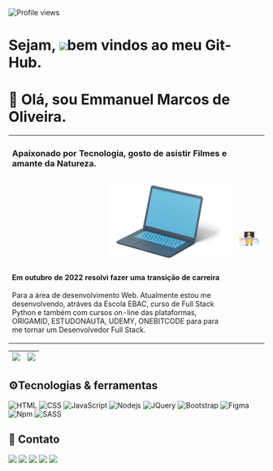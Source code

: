 <p align="left"><img src="https://komarev.com/ghpvc/?username=emmanuelmarcosdeoliveira&color=yellow" alt="Profile views"/></p>
<h1 align="left">Sejam, <img src="https://raw.githubusercontent.com/kaueMarques/kaueMarques/master/hi.gif" height="30px">bem vindos ao meu Git-Hub.</h1>


 
 <h1>👋 Olá, sou Emmanuel Marcos de Oliveira.</h1>
 
 
 <table border="0" cellspacing="0" cellpadding="2">
  <tr>   
     <td style="border: 0";>
     <div align="right">
    <div align="left">
       <h3>Apaixonado por Tecnologia, gosto de asistir Filmes e amante da Natureza.</h3>
      </div>
     <div align="left">
      </div>
      <br>
      <div align='right'>
     <img height="150em" src="https://github.com/emmanuelmarcosdeoliveira/emmanuelmarcosdeoliveira/blob/main/3d-flame-open-dark-grey-laptop.png"/>
      </div>
       <div align="left">
       <h4>Em outubro de 2022 resolvi fazer uma transição de carreira</h4>
<p>Para a área de desenvolvimento Web. Atualmente estou me desenvolvendo, atráves da Escola EBAC, curso de Full Stack Python e também com cursos on-line das plataformas, ORIGAMID, ESTUDONAUTA, UDEMY, ONEBITCODE para para me tornar um Desenvolvedor Full Stack.</p>
      </div>
            </td>
       <td style="border: 0";>
      <img width="250" src="https://github.com/emmanuelmarcosdeoliveira/emmanuelmarcosdeoliveira/blob/main/marginalia-programming.gif" />
    </td>
    </tr>
</table>



| <img height="190em" src="https://github-readme-stats.vercel.app/api?username=emmanuelmarcosdeoliveira&show_icons=true&theme=tokyonight&include_all_commits=true&count_private=true"/> | <img height="190em" src="https://github-readme-stats.vercel.app/api/top-langs/?username=emmanuelmarcosdeoliveira&layout=compact&langs_count=7&theme=tokyonight"/> |
| :-: | :-: |


  
  
<h2>⚙️Tecnologias & ferramentas</h2> 

![HTML](https://img.shields.io/badge/HTML5-E34F26?style=for-the-badge&logo=html5&logoColor=white)
![CSS](https://img.shields.io/badge/CSS3-1572B6?style=for-the-badge&logo=css3&logoColor=white)
![JavaScript](https://img.shields.io/badge/JavaScript-F7DF1E?style=for-the-badge&logo=javascript&logoColor=black)
![Nodejs](https://img.shields.io/badge/Node.js-43853D?style=for-the-badge&logo=node.js&logoColor=white)
 ![JQuery](https://img.shields.io/badge/jQuery-0769AD?style=for-the-badge&logo=jquery&logoColor=white)
![Bootstrap](https://img.shields.io/badge/Bootstrap-563D7C?style=for-the-badge&logo=bootstrap&logoColor=white) 
![Figma](https://img.shields.io/badge/Figma-F24E1E?style=for-the-badge&logo=figma&logoColor=white)
![Npm](https://img.shields.io/badge/NPM-000000?style=for-the-badge&logo=NPM=Color=white)
![SASS](https://img.shields.io/badge/Sass-CC6699?style=for-the-badge&logo=sass&logoColor=white)
    
   
   <h2>📲 Contato</h2> 
   <div> 

<a href ="https://wa.me/5511968336094"><img src="https://img.shields.io/badge/WhatsApp-25D366?style=for-the-badge&logo=whatsapp&logoColor=white"></a>
  <a href = "mailto:emmanuelmarcosdeoliveira@gmail.com"><img src="https://img.shields.io/badge/Gmail-D14836?style=for-the-badge&logo=gmail&logoColor=white" target="_blank"></a>
  <a href="https://www.linkedin.com/in/oliveira-marcos-emmanuel?lipi=urn%3Ali%3Apage%3Ad_flagship3_profile_view_base_contact_details%3BUetG4s3ZT76Byt3XWdZ2Tg%3D%3D" target="_blank"><img src="https://img.shields.io/badge/-LinkedIn-%230077B5?style=for-the-badge&logo=linkedin&logoColor=white" target="_blank"></a> 
     <a href="https://discord.gg/EqjhkWXvkJ"><img src="https://img.shields.io/badge/Discord-7289DA?style=for-the-badge&logo=discord&logoColor=white"></a> 
  <a href="https://www.instagram.com/developer_in_starting/"><img src="https://img.shields.io/badge/Instagram-E4405F?style=for-the-badge&logo=instagram&logoColor=white"></a> 
 
 </div>
 
